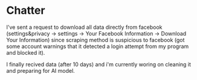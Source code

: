 ﻿# Chatter

I've sent a request to download all data directly from facebook (settings&privacy -> settings -> Your Facebook Information -> Download Your Information) since scraping method is suspicious to facebook (got some account warnings that it detected a login attempt from my program and blocked it).<br>

I finally recived data (after 10 days) and i'm currently woring on cleaning it and preparing for AI model.
